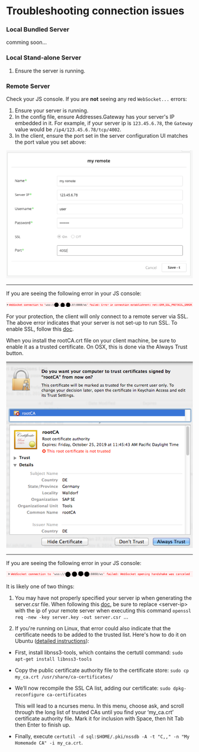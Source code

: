 Troubleshooting connection issues
=================================
### Local Bundled Server
comming soon...

### Local Stand-alone Server
1. Ensure the server is running.

### Remote Server
Check your JS console. If you are **not** seeing any red `WebSocket...` errors:

1. Ensure your server is running.
2. In the config file, ensure Addresses.Gateway has your server's IP embedded in it. For example, if your server ip is `123.45.6.78`, the `Gateway` value would be `/ip4/123.45.6.78/tcp/4002`.
3. In the client, ensure the port set in the server configuration UI matches the port value you set above:

![](https://github.com/OpenBazaar/openbazaar-desktop/blob/master/imgs/connectionIssues/setPortInUi.png)

---

If you are seeing the following error in your JS console:

![](https://github.com/OpenBazaar/openbazaar-desktop/blob/master/imgs/connectionIssues/sslProtocolError.png)

For your protection, the client will only connect to a remote server via SSL. The above error indicates that your server is not set-up to run SSL. To enable SSL, follow this [doc](https://github.com/OpenBazaar/openbazaar-go/blob/master/docs/ssl.md).

When you install the rootCA.crt file on your client machine, be sure to enable it as a trusted certificate. On OSX, this is done via the Always Trust button.

![](https://github.com/OpenBazaar/openbazaar-desktop/blob/master/imgs/connectionIssues/osxTrustCertificate.png)

---

If you are seeing the following error in your JS console:

![](https://github.com/OpenBazaar/openbazaar-desktop/blob/master/imgs/connectionIssues/sslBadHandshake.png)

It is likely one of two things:

1. You may have not properly specified your server ip when generating the server.csr file. When following this [doc](https://github.com/OpenBazaar/openbazaar-go/blob/master/docs/ssl.md), be sure to replace \<server-ip\> with the ip of your remote server when executing this command `openssl req -new -key server.key -out server.csr `...

2. If you're running on Linux, that error could also indicate that the certificate needs to be added to the trusted list. Here's how to do it on Ubuntu ([detailed instructions](http://blog.tkassembled.com/410/adding-a-certificate-authority-to-the-trusted-list-in-ubuntu/)):
  - First, install libnss3-tools, which contains the certutil command: `sudo apt-get install libnss3-tools`
  - Copy the public certificate authority file to the certificate store: `sudo cp my_ca.crt /usr/share/ca-certificates/`
  - We’ll now recompile the SSL CA list, adding our certificate: `sudo dpkg-reconfigure ca-certificates`
    
    This will lead to a ncurses menu. In this menu, choose ask, and scroll through the long list of trusted CAs until you   find your ‘my_ca.crt’ certificate authority file. Mark it for inclusion with Space, then hit Tab then Enter to finish up.

  - Finally, execute `certutil -d sql:$HOME/.pki/nssdb -A -t "C,," -n "My Homemade CA" -i my_ca.crt`.
